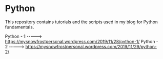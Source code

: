 # Python
This repository contains tutorials and the scripts used in my blog for Python fundamentals.

Python - 1 -----> https://mysnowfrostpersonal.wordpress.com/2019/11/28/python-1/
Python - 2 -----> https://mysnowfrostpersonal.wordpress.com/2019/11/29/python-2/
